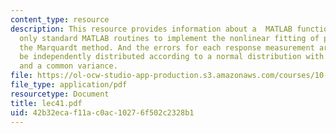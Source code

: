 ```yaml
---
content_type: resource
description: This resource provides information about a  MATLAB function that uses
  only standard MATLAB routines to implement the nonlinear fitting of parameters using
  the Marquardt method. And the errors for each response measurement are assumed to
  be independently distributed according to a normal distribution with a mean of zero
  and a common variance.
file: https://ol-ocw-studio-app-production.s3.amazonaws.com/courses/10-34-numerical-methods-applied-to-chemical-engineering-fall-2005/42b32ecaf11ac0ac10276f502c2328b1_lec41.pdf
file_type: application/pdf
resourcetype: Document
title: lec41.pdf
uid: 42b32eca-f11a-c0ac-1027-6f502c2328b1
---
```


